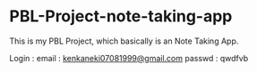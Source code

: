 # PBL-Project-note-taking-app
This is my PBL Project, which basically is an Note Taking App.

Login : email : kenkaneki07081999@gmail.com
        passwd : qwdfvb 
